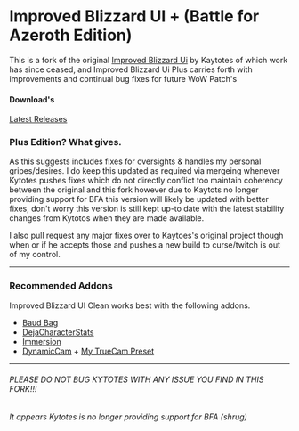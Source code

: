 Improved Blizzard UI + (Battle for Azeroth Edition)
===================================================================

This is a fork of the original [Improved Blizzard Ui]( https://github.com/kaytotes/ImprovedBlizzardUIPlus) by Kaytotes 
of which work has since ceased, and Improved Blizzard Ui Plus carries forth with improvements and continual bug fixes for future WoW Patch's

#### Download's
[Latest Releases](https://github.com/Misunderstood-Wookiee/ImprovedBlizzardUIPlus/releases/ "Download from GitHub Releases")


### Plus Edition? What gives.
As this suggests includes fixes for oversights & handles my personal gripes/desires. I do keep this updated as required via mergeing whenever Kytotes pushes fixes which do not directly conflict too maintain coherency between the original and this fork however due to Kaytots no longer providing support for BFA this version will likely be updated with better fixes, don't worry this version is still kept up-to date with the latest stability changes from Kytotos when they are made available. 

I also pull request any major fixes over to Kaytoes's original project though when or if he accepts those and pushes a new build to curse/twitch is out of my control.
_________________________________________________________________________________________________________________
### Recommended Addons
Improved Blizzard UI Clean works best with the following addons.
* [Baud Bag](https://www.curseforge.com/wow/addons/baud-bag)
* [DejaCharacterStats](https://www.curseforge.com/wow/addons/dejacharacterstats)
* [Immersion](https://wow.curseforge.com/projects/immersion)
* [DynamicCam](https://wow.curseforge.com/projects/dynamiccam) + [My TrueCam Preset](https://pastebin.com/JY12CPND)
_________________________________________________________________________________________________________________
###### PLEASE DO NOT BUG KYTOTES WITH ANY ISSUE YOU FIND IN THIS FORK!!!
*It appears Kytotes is no longer providing support for BFA (shrug)*

